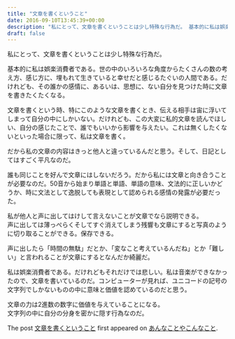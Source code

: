 ```yaml
---
title: "文章を書くということ"
date: 2016-09-10T13:45:39+00:00
description: "私にとって、文章を書くということは少し特殊な行為だ。 基本的に私は娯楽消費者である。世の中のいろいろな角度からたくさんの数の考え方、感じ方に、埋もれて生きていると幸せだと感じるたぐいの人間である。だけれども、その誰かの感 ..."
draft: false
---
```


私にとって、文章を書くということは少し特殊な行為だ。

基本的に私は娯楽消費者である。世の中のいろいろな角度からたくさんの数の考え方、感じ方に、埋もれて生きていると幸せだと感じるたぐいの人間である。だけれども、その誰かの感情に、あるいは、思想に、ない自分を見つけた時に文章を書きたくたくなる。

文章を書くという時、特にこのような文章を書くとき、伝える相手は宙に浮いてしまって自分の中にしかいない。だけれども、この大変に私的文章を読んでほしい、自分の感じたことで、誰でもいいから影響を与えたい。これは無くしたくないといった場合に限って、私は文章を書く。

だから私の文章の内容はきっと他人と違っているんだと思う。そして、日記としてはすごく平凡なのだ。

誰も同じことを好んで文章にはしないだろう。だから私には文章と向き合うことが必要なのだ。50音から始まり単語と単語、単語の意味、文法的に正しいかどうか、時に文法として逸脱しても表現として認められる感情の発露が必要だった。

私が他人と声に出してはけして言えないことが文章でなら説明できる。  
声に出しては薄っぺらくそしてすぐ消えてしまう残響も文章にすると写真のように切り取ることができる。保存できる。

声に出したら「時間の無駄」だとか、「変なこと考えているんだね」とか「難しい」と言われることが文章にするとなんだか綺麗だ。

私は娯楽消費者である。だけれどもそれだけでは悲しい。私は音楽ができなかったので、文章を書いているのだ。コンピューターが見れば、ユニコードの記号の文字列でしかないものの中に意味と価値を認めているのだと思う。

文章の力は2進数の数字に価値を与えていることになる。  
文字列の中に自分の分身を密かに隠す行為なのだ。

The post [文章を書くということ](https://blog.cfw4.tokyo/wordpress/372/) first appeared on [あんなことやこんなこと](https://blog.cfw4.tokyo).